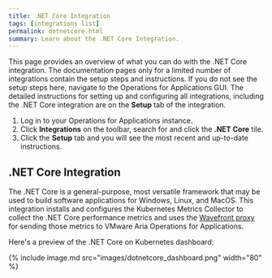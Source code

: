 ```yaml
---
title: .NET Core Integration
tags: [integrations list]
permalink: dotnetcore.html
summary: Learn about the .NET Core Integration.
---
```


This page provides an overview of what you can do with the .NET Core integration. The documentation pages only for a limited number of integrations contain the setup steps and instructions. If you do not see the setup steps here, navigate to the Operations for Applications GUI. The detailed instructions for setting up and configuring all integrations, including the .NET Core integration are on the **Setup** tab of the integration.

1. Log in to your Operations for Applications instance. 
2. Click **Integrations** on the toolbar, search for and click the **.NET Core** tile. 
3. Click the **Setup** tab and you will see the most recent and up-to-date instructions.

## .NET Core Integration

The .NET Core is a general-purpose, most versatile framework that may be used to build software applications for Windows, Linux, and MacOS.
This integration installs and configures the Kubernetes Metrics Collector to collect the .NET Core performance metrics and uses the [Wavefront proxy](https://docs.wavefront.com/proxies.html) for sending those metrics to VMware Aria Operations for Applications.

Here's a preview of the .NET Core on Kubernetes dashboard:

{% include image.md src="images/dotnetcore_dashboard.png" width="80" %}




